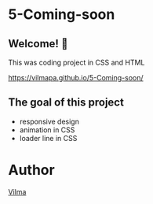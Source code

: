 # 5-Coming-soon

## Welcome! 👋

This was coding project in CSS and HTML

https://vilmapa.github.io/5-Coming-soon/

## The goal of this project

- responsive design
- animation in CSS
- loader line in CSS

# Author

[Vilma](https://github.com/VilmaPa)
